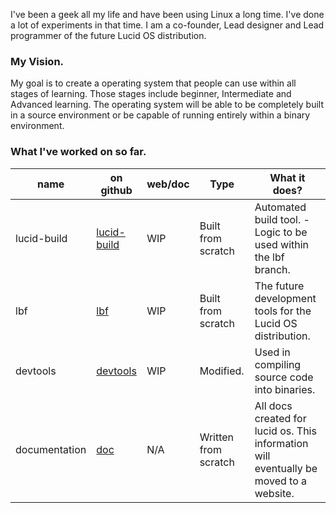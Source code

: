 I've been a geek all my life and have been using Linux a long time. I've done a lot of experiments in that time. I am a co-founder, Lead designer and Lead programmer of the future Lucid OS distribution.

### My Vision.

My goal is to create a operating system that people can use within all stages of learning. Those stages include beginner, Intermediate and Advanced learning. The operating system will be able to be completely built in a source environment or be capable of running entirely within a binary environment.

### What I've worked on so far.

name | on github | web/doc | Type | What it does?
----|----|----|----|----
lucid-build | [lucid-build](https://github.com/edge226/lucid/tree/lucid-build) | WIP | Built from scratch | Automated build tool. - Logic to be used within the lbf branch.
lbf | [lbf](https://github.com/edge226/lucid/tree/lbf) | WIP | Built from scratch | The future development tools for the Lucid OS distribution.
devtools | [devtools](https://github.com/edge226/lucid/tree/devtools) | WIP | Modified. | Used in compiling source code into binaries.
documentation | [doc](https://github.com/edge226/lucid/tree/doc) | N/A | Written from scratch | All docs created for lucid os. This information will eventually be moved to a website.
